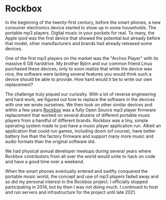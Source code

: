 # Rockbox

In the beginning of the twenty-first century, before the smart phones, a new
consumer electronics device started to show up in some households. The
portable mp3 players. Digital music in your pockets for real. To many, the
Apple ipod was the first device that showed the potential but already before
that model, other manufacturers and brands had already released some devices.

One of the first mp3 players on the market was the "Archos Player" with its
massive 6 GB harddrive. My brother Björn and our common friend Linus purchased
these devices, only to soon realize that while the device was nice, the
software were lacking several features you would think such a device should be
able to provide. How hard would it be to write our own replacement?

The challenge truly piqued our curiosity. With a lot of reverse engineering
and hard work, we figured out how to replace the software in the devices with
one we wrote ourselves. We then took on other similar devices and within a few
years [Rockbox](https://www.rockbox.org) was a fully Open Source mp3 player
firmware replacement that worked on several dozens of different portable music
players from a handful of different brands. Rockbox was a tiny, simple
operating system made to just have a music player application run. Albeit an
application that could run games, including doom (of course), have better
battery live than the factory firmware and support many more music and audio
formats than the original software did.

We had physical annual developer meetups during several years where Rockbox
contributors from all over the world would unite to hack on code and have a
good time over a weekend.

When the smart phones eventually entered and switfly conquered the portable
music world, the concept and use of mp3 players faded away and so did my
personal interest in the Rockbox project. I officially stopped participating
in 2014, but by then I was not doing much. I continued to host and run servers
and infrastructure for the project until late 2021.

